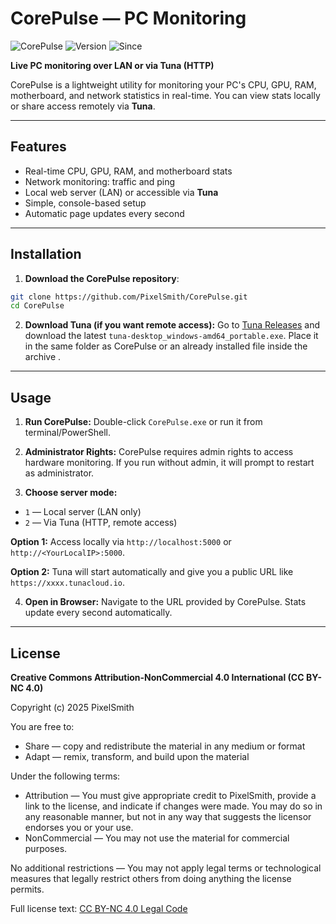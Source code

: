 # CorePulse — PC Monitoring

![CorePulse](https://img.shields.io/badge/author-PixelSmith-blue) ![Version](https://img.shields.io/badge/version-1.1-green) ![Since](https://img.shields.io/badge/founded-2025-orange)

**Live PC monitoring over LAN or via Tuna (HTTP)**

CorePulse is a lightweight utility for monitoring your PC's CPU, GPU, RAM, motherboard, and network statistics in real-time. You can view stats locally or share access remotely via **Tuna**.

---

## Features

* Real-time CPU, GPU, RAM, and motherboard stats
* Network monitoring: traffic and ping
* Local web server (LAN) or accessible via **Tuna**
* Simple, console-based setup
* Automatic page updates every second

---

## Installation

1. **Download the CorePulse repository**:

```bash
git clone https://github.com/PixelSmith/CorePulse.git
cd CorePulse
```

2. **Download Tuna (if you want remote access):**
   Go to [Tuna Releases](https://tuna.am/docs/guides/desktop/) and download the latest `tuna-desktop_windows-amd64_portable.exe`. Place it in the same folder as CorePulse or an already installed file inside the archive .

---

## Usage

1. **Run CorePulse:**
   Double-click `CorePulse.exe` or run it from terminal/PowerShell.

2. **Administrator Rights:**
   CorePulse requires admin rights to access hardware monitoring. If you run without admin, it will prompt to restart as administrator.

3. **Choose server mode:**

* `1` — Local server (LAN only)
* `2` — Via Tuna (HTTP, remote access)

**Option 1:** Access locally via `http://localhost:5000` or `http://<YourLocalIP>:5000`.

**Option 2:** Tuna will start automatically and give you a public URL like `https://xxxx.tunacloud.io`.

4. **Open in Browser:**
   Navigate to the URL provided by CorePulse. Stats update every second automatically.

---

## License

**Creative Commons Attribution-NonCommercial 4.0 International (CC BY-NC 4.0)**

Copyright (c) 2025 PixelSmith

You are free to:

* Share — copy and redistribute the material in any medium or format
* Adapt — remix, transform, and build upon the material

Under the following terms:

* Attribution — You must give appropriate credit to PixelSmith, provide a link to the license, and indicate if changes were made. You may do so in any reasonable manner, but not in any way that suggests the licensor endorses you or your use.
* NonCommercial — You may not use the material for commercial purposes.

No additional restrictions — You may not apply legal terms or technological measures that legally restrict others from doing anything the license permits.

Full license text: [CC BY-NC 4.0 Legal Code](https://creativecommons.org/licenses/by-nc/4.0/legalcode)
